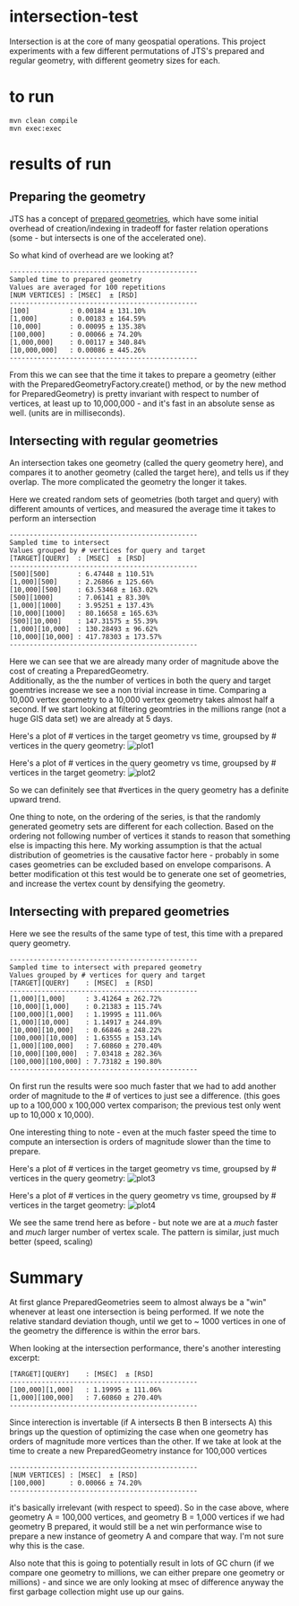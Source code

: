 # intersection-test
Intersection is at the core of many geospatial operations.  This project experiments with a few different permutations of JTS's prepared and regular geometry, with different geometry sizes for each.

# to run
```
mvn clean compile
mvn exec:exec
```
# results of run

## Preparing the geometry
JTS has a concept of [prepared geometries](http://lin-ear-th-inking.blogspot.com/2007/08/preparedgeometry-efficient-batch.html), which have some initial overhead of creation/indexing in tradeoff for faster relation operations (some - but intersects is one of the accelerated one).

So what kind of overhead are we looking at?

```
-----------------------------------------------
Sampled time to prepared geometry
Values are averaged for 100 repetitions
[NUM VERTICES] : [MSEC]  ± [RSD]
-----------------------------------------------
[100]          : 0.00184 ± 131.10%
[1,000]        : 0.00183 ± 164.59%
[10,000]       : 0.00095 ± 135.38%
[100,000]      : 0.00066 ± 74.20%
[1,000,000]    : 0.00117 ± 340.84%
[10,000,000]   : 0.00086 ± 445.26%
-----------------------------------------------
```
From this we can see that the time it takes to prepare a geometry (either with the PreparedGeometryFactory.create() method, or by the new method for PreparedGeometry) is pretty invariant with respect to number of vertices, at least up to 10,000,000 - and it's fast in an absolute sense as well. (units are in milliseconds).


## Intersecting with regular geometries

An intersection takes one geometry (called the query geometry here), and compares it to another geometry (called the target here), and tells us if they overlap.  The more complicated the geometry the longer it takes.  

Here we created random sets of geometries (both target and query) with different amounts of vertices, and measured the average time it takes to perform an intersection

```
-----------------------------------------------
Sampled time to intersect
Values grouped by # vertices for query and target
[TARGET][QUERY]  : [MSEC]  ± [RSD]
-----------------------------------------------
[500][500]       : 6.47448 ± 110.51%
[1,000][500]     : 2.26866 ± 125.66%
[10,000][500]    : 63.53468 ± 163.02%
[500][1000]      : 7.06141 ± 83.30%
[1,000][1000]    : 3.95251 ± 137.43%
[10,000][1000]   : 80.16658 ± 165.63%
[500][10,000]    : 147.31575 ± 55.39%
[1,000][10,000]  : 130.28493 ± 96.62%
[10,000][10,000] : 417.78303 ± 173.57%
-----------------------------------------------
```

Here we can see that we are already many order of magnitude above the cost of creating a PreparedGeometry.  
Additionally, as the the number of vertices in both the query and target goemtries increase we see a non trivial increase in time.   Comparing a 10,000 vertex geometry to a 10,000 vertex geometry takes almost half a second.  If we start looking at filtering geomtries in the millions range (not a huge GIS data set) we are already at 5 days.

Here's a plot of # vertices in the target geometry vs time, groupsed by # vertices in the query geometry:
![plot1](https://raw.githubusercontent.com/chrisbennight/intersection-test/master/src/main/resources/Plot%20target%20geom%20vs%20time%20by%20query%20geom%20-%20non-prepared.png)


Here's a plot of # vertices in the query geometry vs time, groupsed by # vertices in the target geometry:
![plot2](https://raw.githubusercontent.com/chrisbennight/intersection-test/master/src/main/resources/Plot%20query%20geom%20vs%20time%20by%20target%20geom%20-%20non-prepared.png)

So we can definitely see that #vertices in the query geometry has a definite upward trend.

One thing to note, on the ordering of the series, is that the randomly generated geometry sets are different for each collection.  Based on the ordering not following number of vertices it stands to reason that something else is impacting this here.  My working assumption is that the actual distribution of geometries is the causative factor here - probably in some cases geometries can be excluded based on envelope comparisons.   A better modification ot this test would be to generate one set of geometries, and increase the vertex count by densifying the geometry.  

## Intersecting with prepared geometries

Here we see the results of the same type of test, this time with a prepared query geometry.

```
-----------------------------------------------
Sampled time to intersect with prepared geometry
Values grouped by # vertices for query and target
[TARGET][QUERY]    : [MSEC]  ± [RSD]
-----------------------------------------------
[1,000][1,000]     : 3.41264 ± 262.72%
[10,000][1,000]    : 0.21383 ± 115.74%
[100,000][1,000]   : 1.19995 ± 111.06%
[1,000][10,000]    : 1.14917 ± 244.89%
[10,000][10,000]   : 0.66846 ± 248.22%
[100,000][10,000]  : 1.63555 ± 153.14%
[1,000][100,000]   : 7.60860 ± 270.40%
[10,000][100,000]  : 7.03418 ± 282.36%
[100,000][100,000] : 7.73182 ± 190.80%
-----------------------------------------------
```

On first run the results were soo much faster that we had to add another order of magnitude to the # of vertices to just see a difference.  (this goes up to a 100,000 x 100,000 vertex comparison;  the previous test only went up to 10,000 x 10,000).

One interesting thing to note - even at the much faster speed the time to compute an intersection is orders of magnitude slower than the time to prepare.


Here's a plot of # vertices in the target geometry vs time, groupsed by # vertices in the query geometry:
![plot3](https://raw.githubusercontent.com/chrisbennight/intersection-test/master/src/main/resources/Plot%20target%20geom%20vs%20time%20by%20query%20geom%20-%20prepared.png)


Here's a plot of # vertices in the query geometry vs time, groupsed by # vertices in the target geometry:
![plot4](https://raw.githubusercontent.com/chrisbennight/intersection-test/master/src/main/resources/Plot%20query%20geom%20vs%20time%20by%20target%20geom%20-%20prepared.png)

We see the same trend here as before - but note we are at a *much* faster and *much* larger number of vertex scale.  The pattern is similar, just much better (speed, scaling)

# Summary

At first glance PreparedGeometries seem to almost always be a "win" whenever at least one intersection is being performed.
If we note the relative standard deviation though, until we get to ~ 1000 vertices in one of the geometry the difference is within the error bars.  

When looking at the intersection performance, there's another interesting excerpt:

```
[TARGET][QUERY]    : [MSEC]  ± [RSD]
-----------------------------------------------
[100,000][1,000]   : 1.19995 ± 111.06%
[1,000][100,000]   : 7.60860 ± 270.40%
-----------------------------------------------
```

Since interection is invertable  (if A intersects B then B intersects A) this brings up the question of optimizing the case when one geometry has orders of magnitude more vertices than the other.  If we take at look at the time to create a new PreparedGeometry instance for 100,000 vertices

```
-----------------------------------------------
[NUM VERTICES] : [MSEC]  ± [RSD]
[100,000]      : 0.00066 ± 74.20%
-----------------------------------------------
```

it's basically irrelevant (with respect to speed).   So in the case above, where geometry A = 100,000 vertices, and geometry B = 1,000 vertices if we had geometry B prepared, it would still be a net win performance wise to prepare a new instance of geometry A and compare that way. I'm not sure why this is the case.

Also note that this is going to potentially result in lots of GC churn  (if we compare one geometry to millions, we can either prepare one geometry or millions) - and since we are only looking at msec of difference anyway the first garbage collection might use up our gains.





